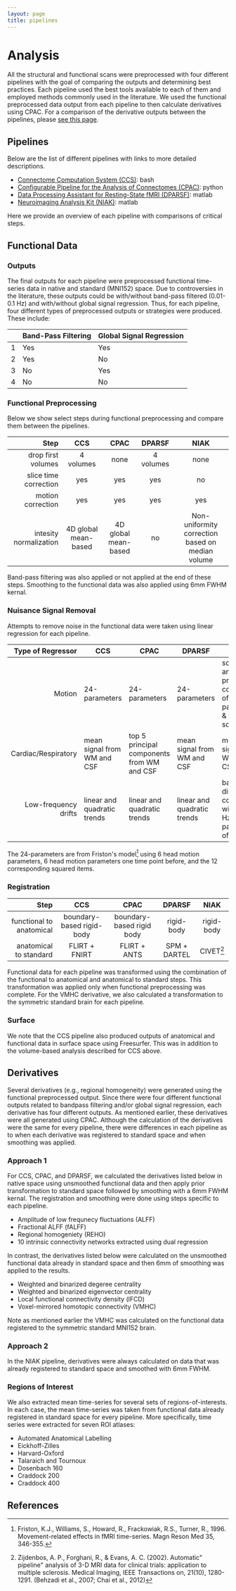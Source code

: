 ```yaml
---
layout: page
title: pipelines
---
```


# Analysis

All the structural and functional scans were preprocessed with four different pipelines with the goal of comparing the outputs and determining best practices. Each pipeline used the best tools available to each of them and employed methods commonly used in the literature. We used the functional preprocessed data output from each pipeline to then calculate derivatives using CPAC. For a comparison of the derivative outputs between the pipelines, please [see this page](http://preprocessed-connectomes-project.github.io/abide/derivatives.html).


## Pipelines

Below are the list of different pipelines with links to more detailed descriptions.

* [Connectome Computation System (CCS)](http://preprocessed-connectomes-project.github.io/abide/ccs.html]): bash
* [Configurable Pipeline for the Analysis of Connectomes (CPAC)](http://preprocessed-connectomes-project.github.io/abide/cpac.html): python
* [Data Processing Assistant for Resting-State fMRI (DPARSF)](http://preprocessed-connectomes-project.github.io/abide/dparsf.html): matlab
* [Neuroimaging Analysis Kit (NIAK)](http://preprocessed-connectomes-project.github.io/abide/niak.html): matlab

Here we provide an overview of each pipeline with comparisons of critical steps.

## Functional Data

### Outputs

The final outputs for each pipeline were preprocessed functional time-series data in native and standard (MNI152) space. Due to controversies in the literature, these outputs could be with/without band-pass filtered (0.01-0.1 Hz) and with/without global signal regression. Thus, for each pipeline, four different types of preprocessed outputs or strategies were produced. These include:

| | Band-Pass Filtering | Global Signal Regression |
| - | - | - |
| 1 | Yes | Yes |
| 2 | Yes | No  |
| 3 | No  | Yes |
| 4 | No  | No  |

### Functional Preprocessing

Below we show select steps during functional preprocessing and compare them between the pipelines.

| Step |   CCS  |  CPAC  | DPARSF |  NIAK  |
| ----: | :------: | :------: | :------: | :------: |
| drop first volumes | 4 volumes | none | 4 volumes | none |
| slice time correction | yes | yes | yes | no |
| motion correction | yes | yes | yes | yes |
| intesity normalization | 4D global mean-based | 4D global mean-based | no | Non-uniformity correction based on median volume |

Band-pass filtering was also applied or not applied at the end of these steps. Smoothing to the functional data was also applied using 6mm FWHM kernal.

### Nuisance Signal Removal

Attempts to remove noise in the functional data were taken using linear regression for each pipeline.

| Type of Regressor |   CCS  |  CPAC  | DPARSF |  NIAK  |
| -----------------: | ------ | ------ | ------ | ------ |
| Motion            | 24-parameters | 24-parameters | 24-parameters | scrubbing and 1st principal component of 6-parameters & their squares |
| Cardiac/Respiratory | mean signal from WM and CSF | top 5 principal components from WM and CSF | mean signal from WM and CSF | mean signal from WM and CSF |
| Low-frequency drifts | linear and quadratic trends | linear and quadratic trends | linear and quadratic trends | basis of discrete cosines with a 0.01 Hz high-pass cut-off |

The 24-parameters are from Friston's model[^1] using 6 head motion parameters, 6 head motion parameters one time point before, and the 12 corresponding squared items.

### Registration

| Step |   CCS  |  CPAC  | DPARSF |  NIAK  |
| ----: | :------: | :------: | :------: | :------: |
| functional to anatomical | boundary-based rigid-body | boundary-based  rigid body | rigid-body | rigid-body |
| anatomical to standard | FLIRT + FNIRT | FLIRT + ANTS | SPM + DARTEL | CIVET[^2] |


Functional data for each pipeline was transformed using the combination of the functional to anatomical and anatomical to standard steps. This transformation was applied only when functional preprocessing was complete. For the VMHC derivative, we also calculated a transformation to the symmetric standard brain for each pipeline.

### Surface

We note that the CCS pipeline also produced outputs of anatomical and functional data in surface space using Freesurfer. This was in addition to the volume-based analysis described for CCS above.


## Derivatives

Several derivatives (e.g., regional homogeneity) were generated using the functional preprocessed output. Since there were four different functional outputs related to bandpass filtering and/or global signal regression, each derivative has four different outputs. As mentioned earlier, these derivatives were all generated using CPAC. Although the calculation of the derivatives were the same for every pipeline, there were differences in each pipeline as to when each derivative was registered to standard space and when smoothing was applied.

### Approach 1

For CCS, CPAC, and DPARSF, we calculated the derivatives listed below in native space using unsmoothed functional data and then apply prior transformation to standard space followed by smoothing with a 6mm FWHM kernal. The registration and smoothing were done using steps specific to each pipeline.

* Amplitude of low frequnecy fluctuations (ALFF)
* Fractional ALFF (fALFF)
* Regional homogeniety (REHO)
* 10 intrinsic connectivity networks extracted using dual regression

In contrast, the derivatives listed below were calculated on the unsmoothed functional data already in standard space and then 6mm of smoothing was applied to the results.

* Weighted and binarized degeree centrality
* Weighted and binarized eigenvector centrality
* Local functional connectivity density (lFCD)
* Voxel-mirrored homotopic connectivity (VMHC)

Note as mentioned earlier the VMHC was calculated on the functional data registered to the symmetric standard MNI152 brain. 


### Approach 2

In the NIAK pipeline, derivatives were always calculated on data that was already registered to standard space and smoothed with 6mm FWHM.

### Regions of Interest

We also extracted mean time-series for several sets of regions-of-interests. In each case, the mean time-series was taken from functional data already registered in standard space for every pipeline. More specifically, time series were extracted for seven ROI atlases:

* Automated Anatomical Labelling
* Eickhoff-Zilles
* Harvard-Oxford
* Talaraich and Tournoux
* Dosenbach 160
* Craddock 200
* Craddock 400


## References

[^1]: Friston, K.J., Williams, S., Howard, R., Frackowiak, R.S., Turner, R., 1996. Movement-related effects in fMRI time-series. Magn Reson Med 35, 346-355.
[^2]: Zijdenbos, A. P., Forghani, R., & Evans, A. C. (2002). Automatic" pipeline" analysis of 3-D MRI data for clinical trials: application to multiple sclerosis. Medical Imaging, IEEE Transactions on, 21(10), 1280-1291.
(Behzadi et al., 2007; Chai et al., 2012)